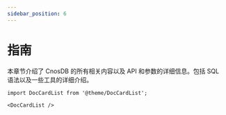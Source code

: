 ```yaml
---
sidebar_position: 6
---
```


# 指南

本章节介绍了 CnosDB 的所有相关内容以及 API 和参数的详细信息。包括 SQL 语法以及一些工具的详细介绍。

```mdx-code-block
import DocCardList from '@theme/DocCardList';

<DocCardList />
```
